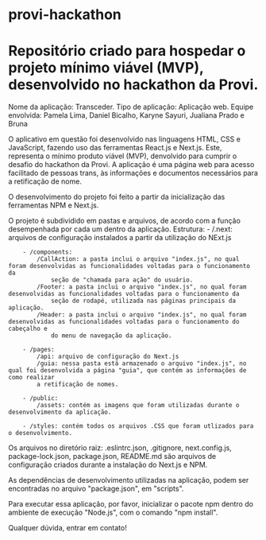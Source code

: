# provi-hackathon
# Repositório criado para hospedar o projeto mínimo viável (MVP), desenvolvido no hackathon da Provi.

Nome da aplicação: Transceder.
Tipo de aplicação: Aplicação web.
Equipe envolvida: Pamela Lima, Daniel Bicalho, Karyne Sayuri, Jualiana Prado e Bruna


O aplicativo em questão foi desenvolvido nas linguagens HTML, CSS e JavaScript, fazendo uso das ferramentas React.js e Next.js.
Este, representa o mínimo produto viável (MVP), denvolvido para cumprir o desafio do hackathon da Provi. A aplicação é uma página web para 
acesso facilitado de pessoas trans, às informações e documentos necessários para a retificação de nome.

O desenvolvimento do projeto foi feito a partir da inicialização das ferramentas NPM e Next.js.

O projeto é subdividido em pastas e arquivos, de acordo com a função desempenhada por cada um dentro da aplicação.
	Estrutura:
		- /.next: arquivos de configuração instalados a partir da utilização do NExt.js
    
		- /components: 
			/CallAction: a pasta inclui o arquivo "index.js", no qual foram desenvolvidas as funcionalidades voltadas para o funcionamento da
				seção de "chamada para ação" do usuário.
			/Footer: a pasta inclui o arquivo "index.js", no qual foram desenvolvidas as funcionalidades voltadas para o funcionamento da
				seção de rodapé, utilizada nas páginas principais da aplicação.
			/Header: a pasta inclui o arquivo "index.js", no qual foram desenvolvidas as funcionalidades voltadas para o funcionamento do cabeçalho e 
				do menu de navegação da aplicação.
        
		- /pages:
			/api: arquivo de configuração do Next.js
			/guia: nessa pasta está armazenado o arquivo "index.js", no qual foi desenvolvida a página "guia", que contém as informações de como realizar
			a retificação de nomes.
      
		- /public:
			/assets: contém as imagens que foram utilizadas durante o desenvolvimento da aplicação.
      
		- /styles: contém todos os arquivos .CSS que foram utlizados para o desenvolvimento.

Os arquivos no diretório raiz: .eslintrc.json, .gitignore, next.config.js, package-lock.json, package.json, README.md são arquivos de configuração criados durante a instalação do 
Next.js e NPM.

As dependências de desenvolvimento utilizadas na aplicação, podem ser encontradas no arquivo "package.json", em "scripts".

Para executar essa aplicação, por favor, inicializar o pacote npm dentro do ambiente de execução "Node.js", com o comando "npm install".

Qualquer dúvida, entrar em contato!
